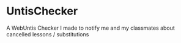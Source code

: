 # UntisChecker
A WebUntis Checker I made to notify me and my classmates about cancelled lessons / substitutions
